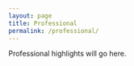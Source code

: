 ```yaml
---
layout: page
title: Professional
permalink: /professional/
---
```



Professional highlights will go here.
